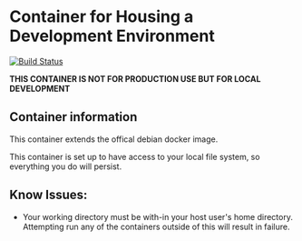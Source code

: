 # Container for Housing a Development Environment
[![Build Status](https://travis-ci.org/justin-vanwinkle/Docker-Azure-Storage-Explorer.svg?branch=master)](https://travis-ci.org/justin-vanwinkle/Docker-Azure-Storage-Explorer)
 
__THIS CONTAINER IS NOT FOR PRODUCTION USE BUT FOR LOCAL DEVELOPMENT__

## Container information
This container extends the offical debian docker image.

This container is set up to have access to your local file system, so everything you do will persist.

## Know Issues:

- Your working directory must be with-in your host user's home directory. Attempting run
  any of the containers outside of this will result in failure.
